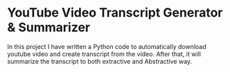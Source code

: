 # YouTube Video Transcript Generator & Summarizer
In this project I have written a Python code to automatically download youtube video and create transcript from the video. After that, it will summarize the transcript to both extractive and Abstractive way. 
